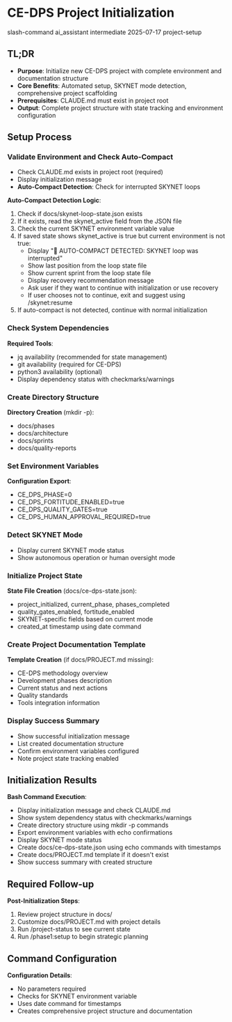# <context>CE-DPS Project Initialization</context>

<meta>
  <title>CE-DPS Project Initialization</title>
  <type>slash-command</type>
  <audience>ai_assistant</audience>
  <complexity>intermediate</complexity>
  <updated>2025-07-17</updated>
  <scope>project-setup</scope>
</meta>

## <summary priority="critical">TL;DR</summary>
- **Purpose**: Initialize new CE-DPS project with complete environment and documentation structure
- **Core Benefits**: Automated setup, SKYNET mode detection, comprehensive project scaffolding
- **Prerequisites**: CLAUDE.md must exist in project root
- **Output**: Complete project structure with state tracking and environment configuration

## <instructions priority="high">Setup Process</instructions>

### <step-1>Validate Environment and Check Auto-Compact</step-1>
- Check CLAUDE.md exists in project root (required)
- Display initialization message
- **Auto-Compact Detection**: Check for interrupted SKYNET loops

**Auto-Compact Detection Logic**:
1. Check if docs/skynet-loop-state.json exists
2. If it exists, read the skynet_active field from the JSON file
3. Check the current SKYNET environment variable value
4. If saved state shows skynet_active is true but current environment is not true:
   - Display "🔴 AUTO-COMPACT DETECTED: SKYNET loop was interrupted"
   - Show last position from the loop state file
   - Show current sprint from the loop state file
   - Display recovery recommendation message
   - Ask user if they want to continue with initialization or use recovery
   - If user chooses not to continue, exit and suggest using /skynet:resume
5. If auto-compact is not detected, continue with normal initialization

### <step-2>Check System Dependencies</step-2>
**Required Tools**:
- jq availability (recommended for state management)
- git availability (required for CE-DPS)
- python3 availability (optional)
- Display dependency status with checkmarks/warnings

### <step-3>Create Directory Structure</step-3>
**Directory Creation** (mkdir -p):
- docs/phases
- docs/architecture
- docs/sprints
- docs/quality-reports

### <step-4>Set Environment Variables</step-4>
**Configuration Export**:
- CE_DPS_PHASE=0
- CE_DPS_FORTITUDE_ENABLED=true
- CE_DPS_QUALITY_GATES=true
- CE_DPS_HUMAN_APPROVAL_REQUIRED=true

### <step-5>Detect SKYNET Mode</step-5>
- Display current SKYNET mode status
- Show autonomous operation or human oversight mode

### <step-6>Initialize Project State</step-6>
**State File Creation** (docs/ce-dps-state.json):
- project_initialized, current_phase, phases_completed
- quality_gates_enabled, fortitude_enabled
- SKYNET-specific fields based on current mode
- created_at timestamp using date command

### <step-7>Create Project Documentation Template</step-7>
**Template Creation** (if docs/PROJECT.md missing):
- CE-DPS methodology overview
- Development phases description
- Current status and next actions
- Quality standards
- Tools integration information

### <step-8>Display Success Summary</step-8>
- Show successful initialization message
- List created documentation structure
- Confirm environment variables configured
- Note project state tracking enabled

## <expected-output priority="medium">Initialization Results</expected-output>

**Bash Command Execution**:
- Display initialization message and check CLAUDE.md
- Show system dependency status with checkmarks/warnings
- Create directory structure using mkdir -p commands
- Export environment variables with echo confirmations
- Display SKYNET mode status
- Create docs/ce-dps-state.json using echo commands with timestamps
- Create docs/PROJECT.md template if it doesn't exist
- Show success summary with created structure

## <human-actions priority="high">Required Follow-up</human-actions>

**Post-Initialization Steps**:
1. Review project structure in docs/
2. Customize docs/PROJECT.md with project details  
3. Run /project-status to see current state
4. Run /phase1:setup to begin strategic planning

## <parameters priority="low">Command Configuration</parameters>
**Configuration Details**:
- No parameters required
- Checks for SKYNET environment variable
- Uses date command for timestamps
- Creates comprehensive project structure and documentation